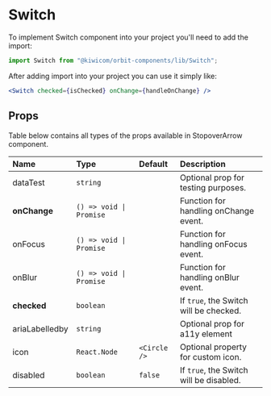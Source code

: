 # Switch

To implement Switch component into your project you'll need to add the import:

```jsx
import Switch from "@kiwicom/orbit-components/lib/Switch";
```

After adding import into your project you can use it simply like:

```jsx
<Switch checked={isChecked} onChange={handleOnChange} />
```

## Props

Table below contains all types of the props available in StopoverArrow component.

| Name           | Type                    | Default      | Description                             |
| :------------- | :---------------------- | :----------- | :-------------------------------------- |
| dataTest       | `string`                |              | Optional prop for testing purposes.     |
| **onChange**   | `() => void \| Promise` |              | Function for handling onChange event.   |
| onFocus        | `() => void \| Promise` |              | Function for handling onFocus event.    |
| onBlur         | `() => void \| Promise` |              | Function for handling onBlur event.     |
| **checked**    | `boolean`               |              | If `true`, the Switch will be checked.  |
| ariaLabelledby | `string`                |              | Optional prop for a11y element          |
| icon           | `React.Node`            | `<Circle />` | Optional property for custom icon.      |
| disabled       | `boolean`               | `false`      | If `true`, the Switch will be disabled. |
